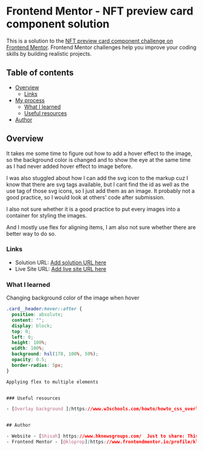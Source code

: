 # Frontend Mentor - NFT preview card component solution

This is a solution to the [NFT preview card component challenge on Frontend Mentor](https://www.frontendmentor.io/challenges/nft-preview-card-component-SbdUL_w0U). Frontend Mentor challenges help you improve your coding skills by building realistic projects.

## Table of contents

- [Overview](#overview)
  - [Links](#links)
- [My process](#my-process)
  - [What I learned](#what-i-learned)
  - [Useful resources](#useful-resources)
- [Author](#author)

## Overview

It takes me some time to figure out how to add a hover effect to the image, so the background color is changed and to show the eye at the same time as I had never added hover effect to image before.

I was also stuggled about how I can add the svg icon to the markup cuz I know that there are svg tags available, but I cant find the id as well as the use tag of those svg icons, so I just add them as an image. It probably not a good practice, so I would look at others' code after submission.

I also not sure whether it is a good practice to put every images into a container for styling the images.

And I mostly use flex for aligning items, I am also not sure whether there are better way to do so.

### Links

- Solution URL: [Add solution URL here](https://github.com/kloprop/nft-preview-card-component-main.git)
- Live Site URL: [Add live site URL here](https://your-live-site-url.com)

### What I learned

Changing background color of the image when hover

```css
.card__header:hover::after {
  position: absolute;
  content: "";
  display: block;
  top: 0;
  left: 0;
  height: 100%;
  width: 100%;
  background: hsl(178, 100%, 50%);
  opacity: 0.5;
  border-radius: 5px;
}

Applying flex to multiple elements


### Useful resources

- [Overlay background ](https://www.w3schools.com/howto/howto_css_overlay.asp) - This provides me the way to do overlay.


## Author

- Website - [Shisah] https://www.hknewsgroups.com/  Just to share: This is a website built after I learned HTML and CSS so it is rough and simple. It is a website showing news media in Hong Kong , unfortunately it is written as chinese but I would update it after I mastered the skill.
- Frontend Mentor - [@kloprop](https://www.frontendmentor.io/profile/kloprop)





```
